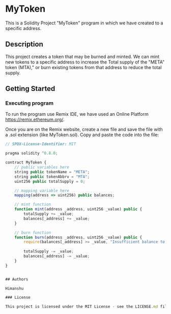 # MyToken 

This is a Solidity Project "MyToken" program in which we have created to a specific address.

## Description

This project creates a token that may be burned and minted. We can mint new tokens to a specific address to increase the Total supply of the "META" token (MTA)," or burn existing tokens from that address to reduce the total supply.

## Getting Started

### Executing program

To run the program use Remix IDE, we have used an Online Platform https://remix.ethereum.org/.

Once you are on the Remix website, create a new file and save the file with a .sol extension (like MyToken.sol). Copy and paste the code into the file:
```javascript
// SPDX-License-Identifier: MIT

pragma solidity ^0.8.0;

contract MyToken {
    // public variables here
    string public tokenName = "META";
    string public tokenAbbrv = "MTA";
    uint256 public totalSupply = 0;

    // mapping variable here
    mapping(address => uint256) public balances;

    // mint function
    function mint(address _address, uint256 _value) public {
        totalSupply += _value;
        balances[_address] += _value;
    }

    // burn function
    function burn(address _address, uint256 _value) public {
        require(balances[_address] >= _value, "Insufficient balance to burn");
        
        totalSupply -= _value;
        balances[_address] -= _value;
    }
}


## Authors

Himanshu

### License

This project is licensed under the MIT License - see the LICENSE.md file for details
